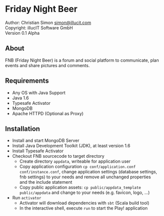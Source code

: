 Friday Night Beer
=================

Author: Christian Simon <simon@illucit.com>  
Copyright: illucIT Software GmbH  
Version 0.1 Alpha

About
-----

FNB (Friday Night Beer) is a forum and social platform to communicate,
plan events and share pictures and comments.

Requirements
------------

* Any OS with Java Support
* Java 1.6
* Typesafe Activator
* MongoDB
* Apache HTTPD (Optional as Proxy)

Installation
------------

* Install and start MongoDB Server
* Install Java Development Toolkit (JDK), at least version 1.6
* Install Typesafe Activator
* Checkout FNB sourcecode to target directory
  * Create directory `appdata`, writeable for application user
  * Copy application configuration `cp conf/application.conf conf/instance.conf`,
    change application settings (database settings, fnb settings) to your needs and
    remove all unchanged properties and the include statement
  * Copy public application assets: `cp public/appdata_template public/appdata` and change to your needs (e.g. favicon, logo, ...)
* Run `activator`
  * Activator will download dependencies with `sbt` (Scala build tool)
  * In the interactive shell, execute `run` to start the Play! application
